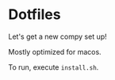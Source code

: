 # Dotfiles

Let's get a new compy set up!

Mostly optimized for macos.

To run, execute `install.sh`.
